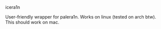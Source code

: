 icera1n

User-friendly wrapper for palera1n.
Works on linux (tested on arch btw). This should work on mac.
